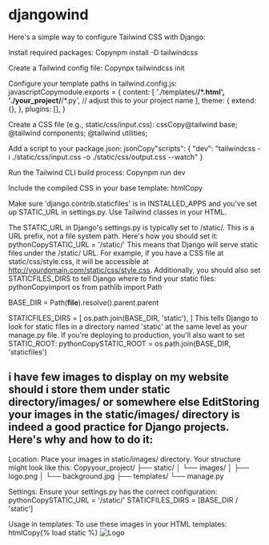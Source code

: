# djangowind

Here's a simple way to configure Tailwind CSS with Django:

Install required packages:
Copynpm install -D tailwindcss

Create a Tailwind config file:
Copynpx tailwindcss init

Configure your template paths in tailwind.config.js:
javascriptCopymodule.exports = {
  content: [
    './templates/**/*.html',
    './your_project/**/*.py',  // adjust this to your project name
  ],
  theme: {
    extend: {},
  },
  plugins: [],
}

Create a CSS file (e.g., static/css/input.css):
cssCopy@tailwind base;
@tailwind components;
@tailwind utilities;

Add a script to your package.json:
jsonCopy"scripts": {
  "dev": "tailwindcss -i ./static/css/input.css -o ./static/css/output.css --watch"
}

Run the Tailwind CLI build process:
Copynpm run dev

Include the compiled CSS in your base template:
htmlCopy<link href="{% static 'css/output.css' %}" rel="stylesheet">

Make sure 'django.contrib.staticfiles' is in INSTALLED_APPS and you've set up STATIC_URL in settings.py.
Use Tailwind classes in your HTML.

The STATIC_URL in Django's settings.py is typically set to /static/. This is a URL prefix, not a file system path. Here's how you should set it:
pythonCopySTATIC_URL = '/static/'
This means that Django will serve static files under the /static/ URL. For example, if you have a CSS file at static/css/style.css, it will be accessible at http://yourdomain.com/static/css/style.css.
Additionally, you should also set STATICFILES_DIRS to tell Django where to find your static files:
pythonCopyimport os
from pathlib import Path

BASE_DIR = Path(__file__).resolve().parent.parent

STATICFILES_DIRS = [
    os.path.join(BASE_DIR, 'static'),
]
This tells Django to look for static files in a directory named 'static' at the same level as your manage.py file.
If you're deploying to production, you'll also want to set STATIC_ROOT:
pythonCopySTATIC_ROOT = os.path.join(BASE_DIR, 'staticfiles')

## i have few images to display on my website should i store them under static directory/images/ or somewhere else EditStoring your images in the static/images/ directory is indeed a good practice for Django projects. Here's why and how to do it:

Location:
Place your images in static/images/ directory. Your structure might look like this:
Copyyour_project/
├── static/
│   └── images/
│       ├── logo.png
│       └── background.jpg
├── templates/
└── manage.py

Settings:
Ensure your settings.py has the correct configuration:
pythonCopySTATIC_URL = '/static/'
STATICFILES_DIRS = [BASE_DIR / 'static']

Usage in templates:
To use these images in your HTML templates:
htmlCopy{% load static %}
<img src="{% static 'images/logo.png' %}" alt="Logo">
